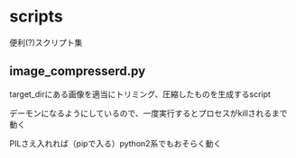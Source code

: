 # scripts
便利(?)スクリプト集

## image_compresserd.py
target_dirにある画像を適当にトリミング、圧縮したものを生成するscript
  
デーモンになるようにしているので、一度実行するとプロセスがkillされるまで動く

PILさえ入れれば（pipで入る）python2系でもおそらく動く
